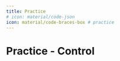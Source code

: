 ```yaml
---
title: Practice
# icon: material/code-json
icon: material/code-braces-box # practice
---
```


 

# Practice - Control


